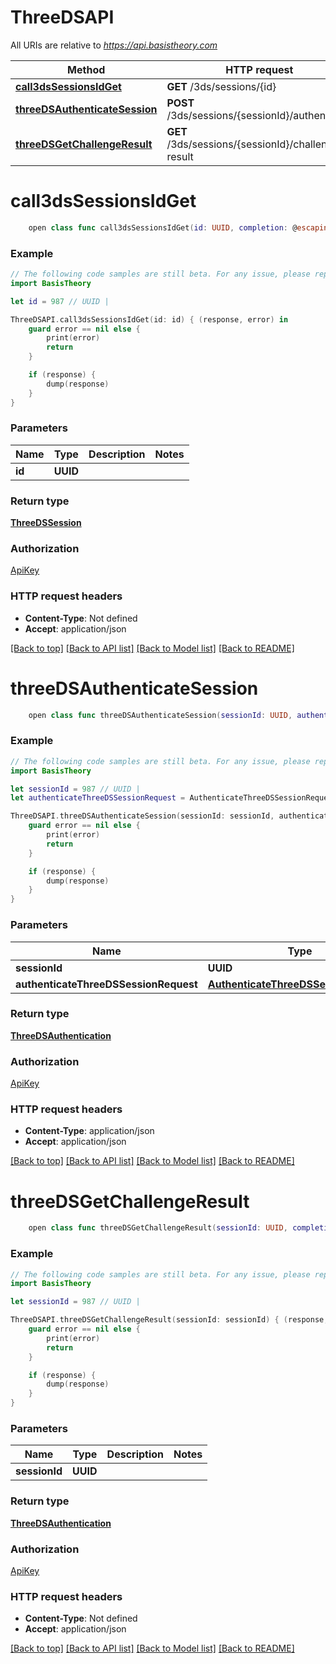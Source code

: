 # ThreeDSAPI

All URIs are relative to *https://api.basistheory.com*

Method | HTTP request | Description
------------- | ------------- | -------------
[**call3dsSessionsIdGet**](ThreeDSAPI.md#call3dssessionsidget) | **GET** /3ds/sessions/{id} | 
[**threeDSAuthenticateSession**](ThreeDSAPI.md#threedsauthenticatesession) | **POST** /3ds/sessions/{sessionId}/authenticate | 
[**threeDSGetChallengeResult**](ThreeDSAPI.md#threedsgetchallengeresult) | **GET** /3ds/sessions/{sessionId}/challenge-result | 


# **call3dsSessionsIdGet**
```swift
    open class func call3dsSessionsIdGet(id: UUID, completion: @escaping (_ data: ThreeDSSession?, _ error: Error?) -> Void)
```



### Example
```swift
// The following code samples are still beta. For any issue, please report via http://github.com/OpenAPITools/openapi-generator/issues/new
import BasisTheory

let id = 987 // UUID | 

ThreeDSAPI.call3dsSessionsIdGet(id: id) { (response, error) in
    guard error == nil else {
        print(error)
        return
    }

    if (response) {
        dump(response)
    }
}
```

### Parameters

Name | Type | Description  | Notes
------------- | ------------- | ------------- | -------------
 **id** | **UUID** |  | 

### Return type

[**ThreeDSSession**](ThreeDSSession.md)

### Authorization

[ApiKey](../README.md#ApiKey)

### HTTP request headers

 - **Content-Type**: Not defined
 - **Accept**: application/json

[[Back to top]](#) [[Back to API list]](../README.md#documentation-for-api-endpoints) [[Back to Model list]](../README.md#documentation-for-models) [[Back to README]](../README.md)

# **threeDSAuthenticateSession**
```swift
    open class func threeDSAuthenticateSession(sessionId: UUID, authenticateThreeDSSessionRequest: AuthenticateThreeDSSessionRequest? = nil, completion: @escaping (_ data: ThreeDSAuthentication?, _ error: Error?) -> Void)
```



### Example
```swift
// The following code samples are still beta. For any issue, please report via http://github.com/OpenAPITools/openapi-generator/issues/new
import BasisTheory

let sessionId = 987 // UUID | 
let authenticateThreeDSSessionRequest = AuthenticateThreeDSSessionRequest(authenticationCategory: "authenticationCategory_example", authenticationType: "authenticationType_example", challengePreference: "challengePreference_example", purchaseInfo: ThreeDSPurchaseInfo(amount: "amount_example", currency: "currency_example", exponent: "exponent_example", date: "date_example", transactionType: "transactionType_example", installmentCount: "installmentCount_example", recurringExpiration: "recurringExpiration_example", recurringFrequency: "recurringFrequency_example"), merchantInfo: ThreeDSMerchantInfo(mid: "mid_example", acquirerBin: "acquirerBin_example", name: "name_example", countryCode: "countryCode_example", categoryCode: "categoryCode_example", riskInfo: ThreeDSMerchantRiskInfo(deliveryEmail: "deliveryEmail_example", deliveryTimeFrame: "deliveryTimeFrame_example", giftCardAmount: "giftCardAmount_example", giftCardCount: "giftCardCount_example", giftCardCurrency: "giftCardCurrency_example", preOrderPurchase: false, preOrderDate: "preOrderDate_example", reorderedPurchase: false, shippingMethod: "shippingMethod_example")), requestorInfo: ThreeDSRequestorInfo(id: "id_example", name: "name_example", url: "url_example"), cardholderInfo: ThreeDSCardholderInfo(accountId: "accountId_example", accountType: "accountType_example", accountInfo: ThreeDSCardholderAccountInfo(accountAge: "accountAge_example", accountLastChanged: "accountLastChanged_example", accountChangeDate: "accountChangeDate_example", accountCreatedDate: "accountCreatedDate_example", accountPwdLastChanged: "accountPwdLastChanged_example", accountPwdChangeDate: "accountPwdChangeDate_example", purchaseCountHalfYear: "purchaseCountHalfYear_example", transactionCountDay: "transactionCountDay_example", paymentAccountAge: "paymentAccountAge_example", transactionCountYear: "transactionCountYear_example", paymentAccountCreated: "paymentAccountCreated_example", shippingAddressFirstUsed: "shippingAddressFirstUsed_example", shippingAddressUsageDate: "shippingAddressUsageDate_example", shippingAccountNameMatch: false, suspiciousActivityObserved: false), authenticationInfo: ThreeDSCardholderAuthenticationInfo(method: "method_example", timestamp: "timestamp_example", data: "data_example"), priorAuthenticationInfo: ThreeDSPriorAuthenticationInfo(method: "method_example", timestamp: "timestamp_example", referenceId: "referenceId_example", data: "data_example"), name: "name_example", email: "email_example", phoneNumber: ThreeDSCardholderPhoneNumber(countryCode: "countryCode_example", number: "number_example"), mobilePhoneNumber: nil, workPhoneNumber: nil, billingShippingAddressMatch: "billingShippingAddressMatch_example", billingAddress: ThreeDSAddress(line1: "line1_example", line2: "line2_example", line3: "line3_example", postalCode: "postalCode_example", city: "city_example", stateCode: "stateCode_example", countryCode: "countryCode_example"), shippingAddress: nil), broadcastInfo: "TODO", messageExtensions: [ThreeDSMessageExtension(id: "id_example", name: "name_example", critical: false, data: "TODO")]) // AuthenticateThreeDSSessionRequest |  (optional)

ThreeDSAPI.threeDSAuthenticateSession(sessionId: sessionId, authenticateThreeDSSessionRequest: authenticateThreeDSSessionRequest) { (response, error) in
    guard error == nil else {
        print(error)
        return
    }

    if (response) {
        dump(response)
    }
}
```

### Parameters

Name | Type | Description  | Notes
------------- | ------------- | ------------- | -------------
 **sessionId** | **UUID** |  | 
 **authenticateThreeDSSessionRequest** | [**AuthenticateThreeDSSessionRequest**](AuthenticateThreeDSSessionRequest.md) |  | [optional] 

### Return type

[**ThreeDSAuthentication**](ThreeDSAuthentication.md)

### Authorization

[ApiKey](../README.md#ApiKey)

### HTTP request headers

 - **Content-Type**: application/json
 - **Accept**: application/json

[[Back to top]](#) [[Back to API list]](../README.md#documentation-for-api-endpoints) [[Back to Model list]](../README.md#documentation-for-models) [[Back to README]](../README.md)

# **threeDSGetChallengeResult**
```swift
    open class func threeDSGetChallengeResult(sessionId: UUID, completion: @escaping (_ data: ThreeDSAuthentication?, _ error: Error?) -> Void)
```



### Example
```swift
// The following code samples are still beta. For any issue, please report via http://github.com/OpenAPITools/openapi-generator/issues/new
import BasisTheory

let sessionId = 987 // UUID | 

ThreeDSAPI.threeDSGetChallengeResult(sessionId: sessionId) { (response, error) in
    guard error == nil else {
        print(error)
        return
    }

    if (response) {
        dump(response)
    }
}
```

### Parameters

Name | Type | Description  | Notes
------------- | ------------- | ------------- | -------------
 **sessionId** | **UUID** |  | 

### Return type

[**ThreeDSAuthentication**](ThreeDSAuthentication.md)

### Authorization

[ApiKey](../README.md#ApiKey)

### HTTP request headers

 - **Content-Type**: Not defined
 - **Accept**: application/json

[[Back to top]](#) [[Back to API list]](../README.md#documentation-for-api-endpoints) [[Back to Model list]](../README.md#documentation-for-models) [[Back to README]](../README.md)

